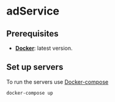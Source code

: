 # adService

## Prerequisites

- **[Docker][]**:  latest version.

## Set up servers

To run the servers use [Docker-compose]

```console
docker-compose up
```

[Docker]: https://docs.docker.com
[Docker-compose]: https://docs.docker.com/compose/